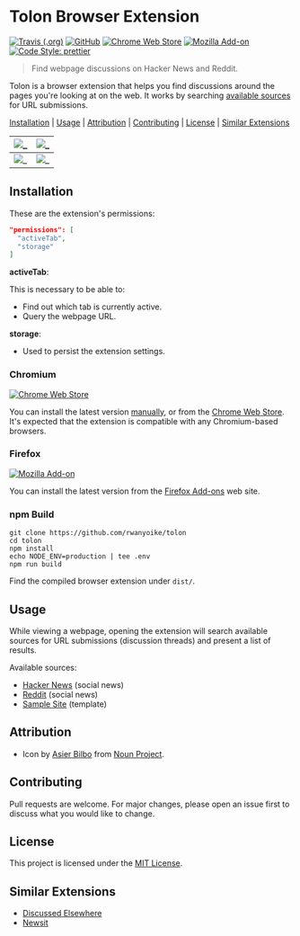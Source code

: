 # Tolon Browser Extension

[![Travis (.org)](https://img.shields.io/travis/rwanyoike/tolon-browser-extension)](https://travis-ci.org/rwanyoike/tolon-browser-extension)
[![GitHub](https://img.shields.io/github/license/rwanyoike/tolon-browser-extension)](LICENSE)
[![Chrome Web Store](https://img.shields.io/chrome-web-store/v/mohaijbbfgjjjjbhffgaifcnookdihmk)](https://chrome.google.com/webstore/detail/tolon/mohaijbbfgjjjjbhffgaifcnookdihmk)
[![Mozilla Add-on](https://img.shields.io/amo/v/tolon)](https://addons.mozilla.org/en-US/firefox/addon/tolon/)
[![Code Style: prettier](https://img.shields.io/badge/code_style-prettier-ff69b4.svg)](https://github.com/prettier/prettier)

> Find webpage discussions on Hacker News and Reddit.

Tolon is a browser extension that helps you find discussions around the pages you're looking at on the web. It works by searching [available sources](#usage) for URL submissions.

[Installation](#installation) | [Usage](#usage) | [Attribution](#attribution) | [Contributing](#contributing) | [License](#license) | [Similar Extensions](#similar-extensions)

| ![_](https://i.imgur.com/syASQfx.png) | ![_](https://i.imgur.com/06lpJWv.png) |
| ------------------------------------- | ------------------------------------- |
| ![_](https://i.imgur.com/y0Z85pE.png) | ![_](https://i.imgur.com/vNioIDh.png) |

## Installation

These are the extension's permissions:

```json
"permissions": [
  "activeTab",
  "storage"
]
```

**activeTab**:

This is necessary to be able to:

- Find out which tab is currently active.
- Query the webpage URL.

**storage**:

- Used to persist the extension settings.

### Chromium

[![Chrome Web Store](https://img.shields.io/chrome-web-store/v/mohaijbbfgjjjjbhffgaifcnookdihmk)](https://chrome.google.com/webstore/detail/tolon/mohaijbbfgjjjjbhffgaifcnookdihmk)

You can install the latest version [manually](https://github.com/rwanyoike/tolon/releases), or from the [Chrome Web Store](https://chrome.google.com/webstore/detail/tolon/mohaijbbfgjjjjbhffgaifcnookdihmk). It's expected that the extension is compatible with any Chromium-based browsers.

### Firefox

[![Mozilla Add-on](https://img.shields.io/amo/v/tolon)](https://addons.mozilla.org/en-US/firefox/addon/tolon/)

You can install the latest version from the [Firefox Add-ons](https://addons.mozilla.org/en-US/firefox/addon/tolon/) web site.

### npm Build

```shell
git clone https://github.com/rwanyoike/tolon
cd tolon
npm install
echo NODE_ENV=production | tee .env
npm run build
```

Find the compiled browser extension under `dist/`.

## Usage

While viewing a webpage, opening the extension will search available sources for URL submissions (discussion threads) and present a list of results.

Available sources:

- [Hacker News](https://news.ycombinator.com/) (social news)
- [Reddit](https://www.reddit.com/) (social news)
- [Sample Site](src/sources/sample-site/index.jsx) (template)

## Attribution

- Icon by [Asier Bilbo](https://thenounproject.com/asierbilbo) from [Noun Project](https://thenounproject.com).

## Contributing

Pull requests are welcome. For major changes, please open an issue first to discuss what you would like to change.

## License

This project is licensed under the [MIT License](./LICENSE).

## Similar Extensions

- [Discussed Elsewhere](https://github.com/jsuar/discussed-elsewhere)
- [Newsit](https://github.com/benwinding/newsit)
